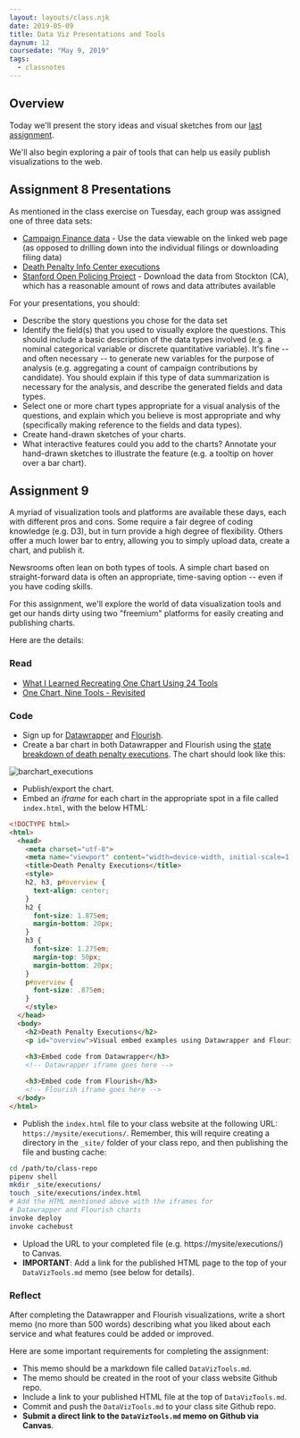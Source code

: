 ```yaml
---
layout: layouts/class.njk
date: 2019-05-09
title: Data Viz Presentations and Tools
daynum: 12
coursedate: "May 9, 2019"
tags:
  - classnotes
---
```


## Overview

Today we'll present the story ideas and visual sketches from our [last assignment](/bna/2019/day/11/#assignment-8).

We'll also begin exploring a pair of tools that can help us easily publish visualizations to the web.

## Assignment 8 Presentations

As mentioned in the class exercise on Tuesday, each group was assigned one of three data sets:

* [Campaign Finance data][] - Use the data viewable on the linked web page (as opposed to drilling down into the individual filings or downloading filing data)
* [Death Penalty Info Center executions][] 
* [Stanford Open Policing Project][] - Download the data from Stockton (CA), which has a reasonable amount of rows and data attributes available

For your presentations, you should:

* Describe the story questions you chose for the data set
* Identify the field(s) that you used to visually explore the questions. This should include a basic description of the data types involved (e.g. a nominal categorical variable or discrete quantitative variable). It's fine -- and often necessary -- to generate new variables for the purpose of analysis (e.g. aggregating a count of campaign contributions by candidate). You should explain if this type of data summarization is necessary for the analysis, and describe the generated fields and data types.
* Select one or more chart types appropriate for a visual analysis of the questions, and explain which you believe is most appropriate and why (specifically making reference to the fields and data types).
* Create hand-drawn sketches of your charts.
* What interactive features could you add to the charts? Annotate your hand-drawn sketches to illustrate the feature (e.g. a tooltip on hover over a bar chart).

[Stanford Open Policing Project]: https://openpolicing.stanford.edu/data/
[Campaign Finance data]: https://www.fec.gov/data/candidates/president/?election_year=2020&cycle=2020&election_full=true
[Death Penalty Info Center executions]: https://deathpenaltyinfo.org/views-executions

## Assignment 9

A myriad of visualization tools and platforms are available these days, each with different pros and cons. Some require a fair degree of coding knowledge (e.g. D3), but in turn provide a high degree of flexibility. Others offer a much lower bar to entry, allowing you to simply upload data, create a chart, and publish it.

Newsrooms often lean on both types of tools. A simple chart based on straight-forward data is often an appropriate, time-saving option -- even if you have coding skills. 

For this assignment, we'll explore the world of data visualization tools and get our hands dirty using two "freemium" platforms for easily creating and publishing charts.

Here are the details:

### Read

  * [What I Learned Recreating One Chart Using 24 Tools][]
  * [One Chart, Nine Tools - Revisited][]

### Code

* Sign up for [Datawrapper][] and [Flourish][].
* Create a bar chart in both Datawrapper and Flourish using the [state breakdown of death penalty executions](https://github.com/zstumgoren/executions-exercise/blob/master/data/executions_state_totals.csv). The chart should look like this:

![barchart_executions](/static/img/executions_barchart.png)

* Publish/export the chart.
* Embed an *iframe* for each chart in the appropriate spot in a file called `index.html`, with the below HTML:

```html
<!DOCTYPE html>
<html>
  <head>
    <meta charset="utf-8">
    <meta name="viewport" content="width=device-width, initial-scale=1.0">
    <title>Death Penalty Executions</title>
    <style>
    h2, h3, p#overview {
      text-align: center;
    }
    h2 {
      font-size: 1.875em;
      margin-bottom: 20px;
    }
    h3 {
      font-size: 1.275em;
      margin-top: 50px;
      margin-bottom: 20px;
    }
    p#overview {
      font-size: .875em;
    }
    </style>
  </head>
  <body>
    <h2>Death Penalty Executions</h2>
    <p id="overview">Visual embed examples using Datawrapper and Flourish.</p>
    
    <h3>Embed code from Datawrapper</h3>
    <!-- Datawrapper iframe goes here -->

    <h3>Embed code from Flourish</h3>
    <!-- Flourish iframe goes here -->
  </body>
</html>
```
* Publish the `index.html` file to your class website at the following URL: `https://mysite/executions/`. Remember, this will require creating a directory in the `_site/` folder of your class repo, and then publishing the file and busting cache:
 ```bash
 cd /path/to/class-repo
 pipenv shell
 mkdir _site/executions/
 touch _site/executions/index.html
 # Add the HTML mentioned above with the iframes for
 # Datawrapper and Flourish charts
 invoke deploy
 invoke cachebust
 ```
* Upload the URL to your completed file (e.g. https://mysite/executions/) to Canvas.
* **IMPORTANT**: Add a link for the published HTML page to the top of your `DataVizTools.md` memo (see below for details).

### Reflect

After completing the Datawrapper and Flourish visualizations, write a short memo (no more than 500 words) describing what you liked about each service and what features could be added or improved. 

Here are some important requirements for completing the assignment:

* This memo should be a markdown file called `DataVizTools.md`.
* The memo should be created in the root of your class website Github repo.
* Include a link to your published HTML file at the top of `DataVizTools.md`.
* Commit and push the `DataVizTools.md` to your class site Github repo. 
* **Submit a direct link to the `DataVizTools.md` memo on Github via Canvas**.

[One Chart, Nine Tools - Revisited]: https://lisacharlotterost.github.io/datavistools-revisited
[What I Learned Recreating One Chart Using 24 Tools]: https://source.opennews.org/articles/what-i-learned-recreating-one-chart-using-24-tools/
[Datawrapper]: https://www.datawrapper.de/
[Flourish]: https://flourish.studio
